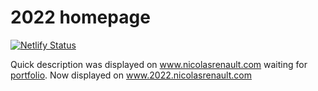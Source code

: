 # 2022 homepage
[![Netlify Status](https://api.netlify.com/api/v1/badges/15bf0891-f6f1-4d4c-af64-c293373e5fb1/deploy-status)](https://app.netlify.com/sites/preeminent-taffy-43c8eb/deploys)

Quick description was displayed on www.nicolasrenault.com waiting for [portfolio](https://github.com/NicolasRenault/portfolio).
Now displayed on www.2022.nicolasrenault.com
